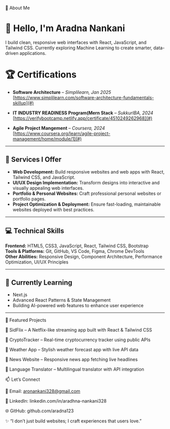 👤 About Me

# 👋 Hello, I'm Aradna Nankani
I build clean, responsive web interfaces with React, JavaScript, and Tailwind CSS. Currently exploring Machine Learning to create smarter, data-driven applications.


# 🏆 Certifications

* **Software Architecture** – *Simplilearn, Jan 2025*
  [https://www.simplilearn.com/software-architecture-fundamentals-skillup](#)

* **IT INDUSTRY READINESS Program(Mern Stack** – *SukkurIBA, 2024*
  [https://verifybootcamp.netlify.app/certificate/4510249262968](#)

* **Agile Project Mangement** – *Coursera, 2024*
  [https://www.coursera.org/learn/agile-project-management/home/module/1](#)

---


## 🚀 Services I Offer

- **Web Development:** Build responsive websites and web apps with React, Tailwind CSS, and JavaScript.  
- **UI/UX Design Implementation:** Transform designs into interactive and visually appealing web interfaces.  
- **Portfolio & Personal Websites:** Craft professional personal websites or portfolio pages.  
- **Project Optimization & Deployment:** Ensure fast-loading, maintainable websites deployed with best practices.

---

## 💻 Technical Skills

**Frontend:** HTML5, CSS3, JavaScript, React, Tailwind CSS, Bootstrap  
**Tools & Platforms:** Git, GitHub, VS Code, Figma, Chrome DevTools  
**Other Abilities:** Responsive Design, Component Architecture, Performance Optimization, UI/UX Principles

---

## 🌱 Currently Learning

- Next.js  
- Advanced React Patterns & State Management
- Building AI-powered web features to enhance user experience  
---

📂 Featured Projects

🔹 SidFlix
 – A Netflix-like streaming app built with React & Tailwind CSS
 
🔹 CryptoTracker
 – Real-time cryptocurrency tracker using public APIs
 
🔹 Weather App
 – Stylish weather forecast app with live API data
 
🔹 News Website
 – Responsive news app fetching live headlines
 
🔹 Language Translator
 – Multilingual translator with API integration

📫 Let’s Connect

📧 Email: aronankani328@gmail.com

💼 LinkedIn: linkedin.com/in/aradhna-nankani328

🌐 GitHub: github.com/aradna123

✨ “I don’t just build websites; I craft experiences that users love.”



